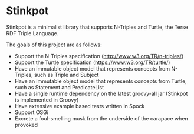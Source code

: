 # Stinkpot

Stinkpot is a minimalist library that supports N-Triples and Turtle, the Terse RDF Triple Language.

The goals of this project are as follows:
* Support the N-Triples specification (http://www.w3.org/TR/n-triples/)
* Support the Turtle specification (https://www.w3.org/TR/turtle/)
* Have an immutable object model that represents concepts from N-Triples, such as Triple and Subject
* Have an immutable object model that represents concepts from Turtle, such as Statement and PredicateList
* Have a single runtime dependency on the latest groovy-all jar (Stinkpot is implemented in Groovy)
* Have extensive example based tests written in Spock
* Support OSGi
* Excrete a foul-smelling musk from the underside of the carapace when provoked
